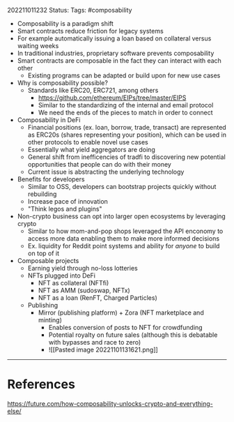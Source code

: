 202211011232
Status: 
Tags: #composability

- Composability is a paradigm shift
- Smart contracts reduce friction for legacy systems
- For example automatically issuing a loan based on collateral versus waiting weeks 
- In traditional industries, proprietary software prevents composability
- Smart contracts are composable in the fact they can interact with each other
	- Existing programs can be adapted or build upon for new use cases
- Why is composability possible?
	- Standards like ERC20, ERC721, among others 
		- https://github.com/ethereum/EIPs/tree/master/EIPS
		- Similar to the standardizing of the internal and email protocol
		- We need the ends of the pieces to match in order to connect
- Composability in DeFi
	- Financial positions (ex. loan, borrow, trade, transact) are represented as ERC20s (shares representing your position), which can be used in other protocols to enable novel use cases
	- Essentially what yield aggregators are doing
	- General shift from inefficencies of tradfi to discovering new potential opportunities that people can do with their money
	- Current issue is abstracting the underlying technology
- Benefits for developers
	- Similar to OSS, developers can bootstrap projects quickly without rebuilding
	- Increase pace of innovation
	- "Think legos and plugins"
- Non-crypto business can opt into larger open ecosystems by leveraging crypto
	- Similar to how mom-and-pop shops leveraged the API enconomy to access more data enabling them to make more informed decisions
	- Ex. liquidity for Reddit point systems and ability for *anyone* to build on top of it 
- Composable projects
	- Earning yield through no-loss lotteries
	- NFTs plugged into DeFi
		- NFT as collateral (NFTfi)
		- NFT as AMM (sudoswap, NFTx)
		- NFT as a loan (RenFT, Charged Particles)
	- Publishing
		- Mirror (publishing platform) + Zora (NFT marketplace and minting)
			- Enables conversion of posts to NFT for crowdfunding 
			- Potential royalty on future sales (although this is debatable with bypasses and race to zero)
			- ![[Pasted image 20221101131621.png]]








---
# References
https://future.com/how-composability-unlocks-crypto-and-everything-else/

